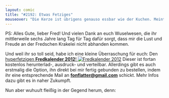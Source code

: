```yaml
---
layout: comic
title: "#2192: Etwas Fetziges"
mouseover: "Die Kerze ist übrigens genauso essbar wie der Kuchen. Meint zumindest Fred."
---
```


PS:
Alles Gute, lieber Fred!
Und vielen Dank an euch Wuselwesen, die ihr mittlerweile sechs Jahre lang Tag für Tag dafür sorgt, dass mir die Lust und Freude an der Fredschen Krakelei nicht abhanden kommen. 

Und weil ihr so toll seid, habe ich eine kleine Überraschung für euch:
Den <a href="http://www.fonflatter.de/kalender" title="Fredkalender 2012">hyperfetzigen <strong>Fredkalender 2012</strong>!
<img src="http://www.fonflatter.de/bilder/quer/kalender2012_teaser.png" alt="Fredkalender 2012" /></a>
Dieser ist fortan kostenlos herunterlad-, ausdruck- und verteilbar. Allerdings gibt es auch erstmalig die Option, ihn direkt bei mir fertig gebunden zu bestellen, indem ihr eine entsprechende Mail an <a href="mailto:fonflatter@gmail.com"><strong>fonflatter@gmail.com</strong></a> schickt. Mehr Infos dazu gibt es in naher Zukumpft.

Nun aber wuhuu!t fleißig in der Gegend herum, denn:
